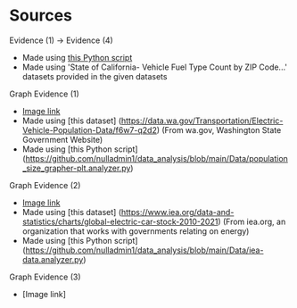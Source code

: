 # Sources

Evidence (1) → Evidence (4)
- Made using [this Python script](https://github.com/nulladmin1/data_analysis/blob/main/Data/cali_counter.analyzer.py)
- Made using 'State of California- Vehicle Fuel Type Count by ZIP Code...' datasets provided in the given datasets

Graph Evidence (1)
- [Image link](https://github.com/nulladmin1/data_analysis/blob/main/Data/washington_ev-population-size-history_graph.png)
- Made using [this dataset] (https://data.wa.gov/Transportation/Electric-Vehicle-Population-Data/f6w7-q2d2) (From wa.gov, Washington State Government Website)
- Made using [this Python script] (https://github.com/nulladmin1/data_analysis/blob/main/Data/population_size_grapher-plt.analyzer.py)

Graph Evidence (2)
- [Image link](https://github.com/nulladmin1/data_analysis/blob/main/Data/iea-EV-dataEV%20salesHistoricalCars_America-EV_sales.png)
- Made using [this dataset] (https://www.iea.org/data-and-statistics/charts/global-electric-car-stock-2010-2021) (From iea.org, an organization that works with governments relating on energy)
- Made using [this Python script] (https://github.com/nulladmin1/data_analysis/blob/main/Data/iea-data.analyzer.py)

Graph Evidence (3)
- [Image link]
